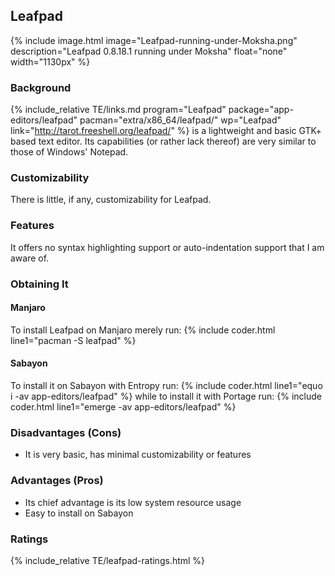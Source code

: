 ## Leafpad
{% include image.html image="Leafpad-running-under-Moksha.png" description="Leafpad 0.8.18.1 running under Moksha" float="none" width="1130px" %}

### Background
{% include_relative TE/links.md program="Leafpad" package="app-editors/leafpad" pacman="extra/x86_64/leafpad/" wp="Leafpad" link="http://tarot.freeshell.org/leafpad/" %} is a lightweight and basic GTK+ based text editor. Its capabilities (or rather lack thereof) are very similar to those of Windows' Notepad.

### Customizability
There is little, if any, customizability for Leafpad.

### Features
It offers no syntax highlighting support or auto-indentation support that I am aware of.

### Obtaining It
#### Manjaro
To install Leafpad on Manjaro merely run:
{% include coder.html line1="pacman -S leafpad" %}

#### Sabayon
To install it on Sabayon with Entropy run:
{% include coder.html line1="equo i -av app-editors/leafpad" %}
while to install it with Portage run:
{% include coder.html line1="emerge -av app-editors/leafpad" %}

### Disadvantages (Cons)
* It is very basic, has minimal customizability or features

### Advantages (Pros)
* Its chief advantage is its low system resource usage
* Easy to install on Sabayon

### Ratings
{% include_relative TE/leafpad-ratings.html %}
